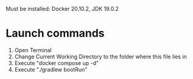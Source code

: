 Must be installed: Docker 20.10.2, JDK 19.0.2

# Launch commands
1. Open Terminal
2. Change Current Working Directory to the folder where this file lies in
3. Execute "docker compose up -d"
4. Execute "./gradlew bootRun"